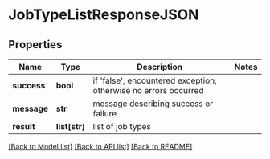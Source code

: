# JobTypeListResponseJSON

## Properties
Name | Type | Description | Notes
------------ | ------------- | ------------- | -------------
**success** | **bool** | if &#39;false&#39;, encountered exception; otherwise no errors occurred | 
**message** | **str** | message describing success or failure | 
**result** | **list[str]** | list of job types | 

[[Back to Model list]](../README.md#documentation-for-models) [[Back to API list]](../README.md#documentation-for-api-endpoints) [[Back to README]](../README.md)


